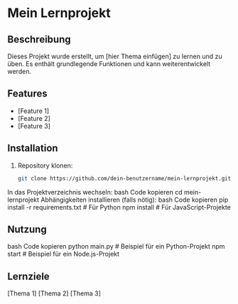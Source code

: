 # Mein Lernprojekt

##  Beschreibung
Dieses Projekt wurde erstellt, um [hier Thema einfügen] zu lernen und zu üben. Es enthält grundlegende Funktionen und kann weiterentwickelt werden.

##  Features
- [Feature 1]
- [Feature 2]
- [Feature 3]

##  Installation
1. Repository klonen:  
   ```bash
   git clone https://github.com/dein-benutzername/mein-lernprojekt.git
In das Projektverzeichnis wechseln:
bash
Code kopieren
cd mein-lernprojekt
Abhängigkeiten installieren (falls nötig):
bash
Code kopieren
pip install -r requirements.txt  # Für Python
npm install  # Für JavaScript-Projekte
## Nutzung
bash
Code kopieren
python main.py  # Beispiel für ein Python-Projekt
npm start       # Beispiel für ein Node.js-Projekt
## Lernziele
[Thema 1]
[Thema 2]
[Thema 3]
